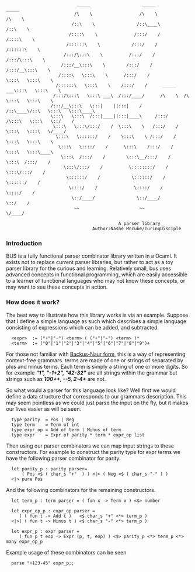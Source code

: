 
                               _____                    _____                    _____
                              /\    \                  /\    \                  /\    \
                             /::\    \                /::\____\                /::\    \
                            /::::\    \              /:::/    /               /::::\    \
                           /::::::\    \            /:::/    /               /::::::\    \
                          /:::/\:::\    \          /:::/    /               /:::/\:::\    \
                         /:::/__\:::\    \        /:::/    /               /:::/__\:::\    \
                        /::::\   \:::\    \      /:::/    /                \:::\   \:::\    \
                       /::::::\   \:::\    \    /:::/    /      _____    ___\:::\   \:::\    \
                      /:::/\:::\   \:::\ ___\  /:::/____/      /\    \  /\   \:::\   \:::\    \
                     /:::/__\:::\   \:::|    ||:::|    /      /::\____\/::\   \:::\   \:::\____\
                     \:::\   \:::\  /:::|____||:::|____\     /:::/    /\:::\   \:::\   \::/    /
                      \:::\   \:::\/:::/    /  \:::\    \   /:::/    /  \:::\   \:::\   \/____/
                       \:::\   \::::::/    /    \:::\    \ /:::/    /    \:::\   \:::\    \
                        \:::\   \::::/    /      \:::\    /:::/    /      \:::\   \:::\____\
                         \:::\  /:::/    /        \:::\__/:::/    /        \:::\  /:::/    /
                          \:::\/:::/    /          \::::::::/    /          \:::\/:::/    /
                           \::::::/    /            \::::::/    /            \::::::/    /
                            \::::/    /              \::::/    /              \::::/    /
                             \::/____/                \::/____/                \::/    /
                              ~~                       ~~                       \/____/

                                               A parser library
                                     Author:Nashe Mncube/TuringDisciple

### Introduction
BUS is a fully functional parser combinator library written in a Ocaml. It exists not to replace current parser libraries, but rather to act as a toy parser library for the curious and learning. Relatively small, bus uses advanced concepts in functional programming, which are easily accessible to a learner of functional languages who may not know these concepts, or may want to see these concepts in action.

### How does it work?
The best way to illustrate how this library works is via an example. Suppose that I define a simple language as such which describes a simple language consisting of expressions which can be added, and subtracted.

      <expr>  := ("+"|"-") <term> ( ("+"|"-") <term> )*
      <term>  := ("0"|"1"|"2"|"3"|"4"|"5"|"6"|"7"|"8"|"9")+

For those not familiar with [Backus-Naur form](https://en.wikipedia.org/wiki/Backus%E2%80%93Naur_form), this is a way of representing context-free grammars. ***<expr>*** terms are made of one ***<term>*** or strings of ***<term>*** separated by plus and minus terms. Each ***<num>*** term is simply a string of one or more digits.
So for example ***"1", "-1+2", "42-32"*** are all strings within the grammar but strings such as ***100++, --5, 2-4+*** are not.

So what would a parser for this language look like? Well first we would define a data structure that corresponds to our grammars description. This may seem pointless as we could just parse the input on the fly, but it makes our lives easier as will be seen.

      type parity  = Pos | Neg
      type term    = Term of int
      type expr_op = Add of term | Minus of term
      type expr    = Expr of parity * term * expr_op list

Then using our parser combinators we can map input strings to these constructors. For
example to construct the parity type for expr terms we have the following parser combinator for parity.

      let parity_p : parity parser=
          ( Pos <$ ( char_s "+"  ) ) <|> ( Neg <$ ( char_s "-" ) )
      <|> pure Pos

And the following combinators for the remaining constructors.

      let term_p : term parser = ( fun x -> Term x ) <$> number

      let expr_op_p : expr_op parser =
         ( ( fun t -> Add t )   <$ char_s "+" <*> term_p )
      <|>( ( fun t -> Minus t ) <$ char_s "-" <*> term_p )

      let expr_p : expr parser =
         ( fun p t eop -> Expr (p, t, eop) ) <$> parity_p <*> term_p <*> many expr_op_p

Example usage of these combinators can be seen

      parse "+123-45" expr_p;;
